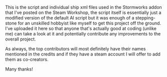 This is the script and individual ship xml files used in the Stormworks addon that I've posted on the Steam Workshop, the script itself is essentially just a modified version of the default AI script but it was enough of a stepping-stone for an unskilled hobbyist like myself to get this project off the ground. I've uploaded it here so that anyone that's actually good at coding (unlike me) can take a look at it and potentially contribute any improvements to the overall project.

As always, the top contributors will most definitely have their names mentioned in the credits and if they have a steam account I will offer to add them as co-creators.

Many thanks!

